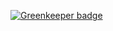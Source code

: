 
[![Greenkeeper badge](https://badges.greenkeeper.io/gaishimo/hello_heroku_node.svg)](https://greenkeeper.io/)
